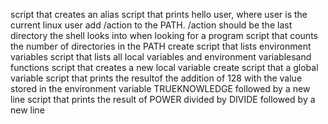 script that creates an alias
script that prints hello user, where user is the current linux user
add /action to the PATH. /action should be the last directory the shell looks into when looking for a program
script that counts the number of directories in the PATH
create script that lists environment variables
script that lists all local variables and environment variablesand functions
script that creates a new local variable
create script that a global variable
script that prints the resultof the addition of 128 with the value stored in the environment variable TRUEKNOWLEDGE followed by a new line
script that prints the result of POWER divided by DIVIDE followed by a new line

